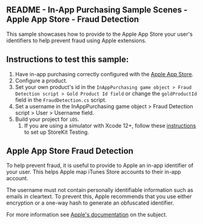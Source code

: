 ## README - In-App Purchasing Sample Scenes - Apple App Store - Fraud Detection

This sample showcases how to provide to the Apple App Store your user's identifiers to help prevent fraud using
Apple extensions.

## Instructions to test this sample:

1. Have in-app purchasing correctly configured with
   the [Apple App Store](https://docs.unity3d.com/Packages/com.unity.purchasing@3.2/manual/UnityIAPAppleConfiguration.html).
2. Configure a product.
3. Set your own product's id in the `InAppPurchasing game object > Fraud Detection script > Gold Product Id field`
   or change the `goldProductId` field in the `FraudDetection.cs` script.
4. Set a username in the InAppPurchasing game object > Fraud Detection script > User > Username field.
5. Build your project for `iOS`.
   1. If you are using a simulator with Xcode 12+, follow these [instructions](https://developer.apple.com/documentation/xcode/setting-up-storekit-testing-in-xcode)
      to set up StoreKit Testing.

## Apple App Store Fraud Detection

To help prevent fraud, it is useful to provide to Apple an in-app identifier of your user. This helps Apple
map iTunes Store accounts to their in-app account.

The username must not contain personally identifiable information such as emails in cleartext. To prevent
this, Apple recommends that you use either encryption or a one-way hash to generate an obfuscated identifier.

For more information see [Apple's documentation](https://developer.apple.com/documentation/storekit/skmutablepayment/1506088-applicationusername) on
the subject.
